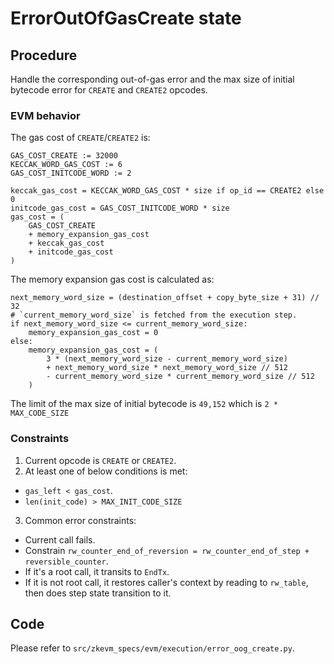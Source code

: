# ErrorOutOfGasCreate state

## Procedure

Handle the corresponding out-of-gas error and the max size of initial bytecode error for `CREATE` and `CREATE2` opcodes.

### EVM behavior

The gas cost of `CREATE`/`CREATE2` is:
```
GAS_COST_CREATE := 32000
KECCAK_WORD_GAS_COST := 6
GAS_COST_INITCODE_WORD := 2

keccak_gas_cost = KECCAK_WORD_GAS_COST * size if op_id == CREATE2 else 0
initcode_gas_cost = GAS_COST_INITCODE_WORD * size
gas_cost = (
    GAS_COST_CREATE
    + memory_expansion_gas_cost
    + keccak_gas_cost
    + initcode_gas_cost
)

```

The memory expansion gas cost is calculated as:

```
next_memory_word_size = (destination_offset + copy_byte_size + 31) // 32
# `current_memory_word_size` is fetched from the execution step.
if next_memory_word_size <= current_memory_word_size:
    memory_expansion_gas_cost = 0
else:
    memory_expansion_gas_cost = (
        3 * (next_memory_word_size - current_memory_word_size)
        + next_memory_word_size * next_memory_word_size // 512
        - current_memory_word_size * current_memory_word_size // 512
    )
```

The limit of the max size of initial bytecode is `49,152` which is `2 * MAX_CODE_SIZE`

### Constraints

1. Current opcode is `CREATE` or `CREATE2`.
2. At least one of below conditions is met:
  - `gas_left < gas_cost`.
  - `len(init_code) > MAX_INIT_CODE_SIZE`
3. Common error constraints: 
  - Current call fails. 
  - Constrain `rw_counter_end_of_reversion = rw_counter_end_of_step + reversible_counter`.
  - If it's a root call, it transits to `EndTx`.
  - If it is not root call, it restores caller's context by reading to `rw_table`, then does step state transition to it.

## Code

Please refer to `src/zkevm_specs/evm/execution/error_oog_create.py`.
